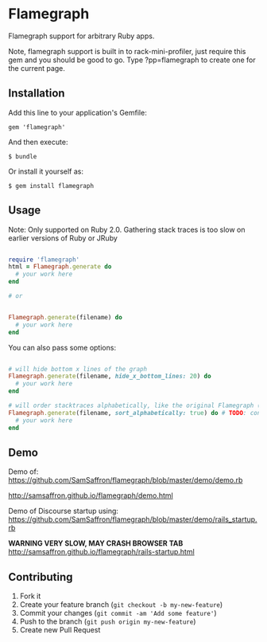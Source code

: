 # Flamegraph

Flamegraph support for arbitrary Ruby apps.

Note, flamegraph support is built in to rack-mini-profiler, just require this gem and you should be good to go. 
Type ?pp=flamegraph to create one for the current page.

## Installation

Add this line to your application's Gemfile:

    gem 'flamegraph'

And then execute:

    $ bundle

Or install it yourself as:

    $ gem install flamegraph

## Usage

Note: Only supported on Ruby 2.0. Gathering stack traces is too slow on earlier versions of Ruby or JRuby

```ruby

require 'flamegraph'
html = Flamegraph.generate do
  # your work here
end

# or


Flamegraph.generate(filename) do
  # your work here
end

```

You can also pass some options:

```ruby

# will hide bottom x lines of the graph
Flamegraph.generate(filename, hide_x_bottom_lines: 20) do
  # your work here
end

# will order stacktraces alphabetically, like the original Flamegraph (https://github.com/brendangregg/FlameGraph) does
Flamegraph.generate(filename, sort_alphabetically: true) do # TODO: consider https://gist.github.com/BrVer/9854d6fb5b9546987c49e0dcf8ead380 instead
  # your work here
end

```


## Demo

Demo of: https://github.com/SamSaffron/flamegraph/blob/master/demo/demo.rb

http://samsaffron.github.io/flamegraph/demo.html

Demo of Discourse startup using: https://github.com/SamSaffron/flamegraph/blob/master/demo/rails_startup.rb

**WARNING VERY SLOW, MAY CRASH BROWSER TAB**
http://samsaffron.github.io/flamegraph/rails-startup.html

## Contributing

1. Fork it
2. Create your feature branch (`git checkout -b my-new-feature`)
3. Commit your changes (`git commit -am 'Add some feature'`)
4. Push to the branch (`git push origin my-new-feature`)
5. Create new Pull Request
